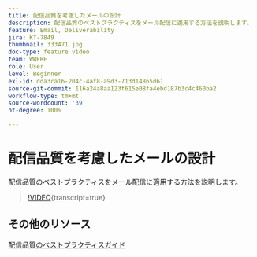 ```yaml
---
title: 配信品質を考慮したメールの設計
description: 配信品質のベストプラクティスをメール配信に適用する方法を説明します。
feature: Email, Deliverability
jira: KT-7849
thumbnail: 333471.jpg
doc-type: feature video
team: WWFRE
role: User
level: Beginner
exl-id: dda3ca16-204c-4af8-a9d3-713d14865d61
source-git-commit: 116a24a8aa123f615e08fa4ebd187b3c4c460ba2
workflow-type: tm+mt
source-wordcount: '39'
ht-degree: 100%

---
```


# 配信品質を考慮したメールの設計

配信品質のベストプラクティスをメール配信に適用する方法を説明します。

>[!VIDEO](https://video.tv.adobe.com/v/333471?quality=12&learn=on){transcript=true}

## その他のリソース

[配信品質のベストプラクティスガイド](https://experienceleague.adobe.com/docs/deliverability-learn/deliverability-best-practice-guide/introduction.html?lang=ja)
